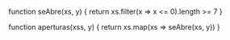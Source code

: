 function seAbre(xs, y) {
  return xs.filter(x => x <= 0).length >= 7
}

function aperturas(xss, y) {
   return xs.map(xs => seAbre(xs, y))
}